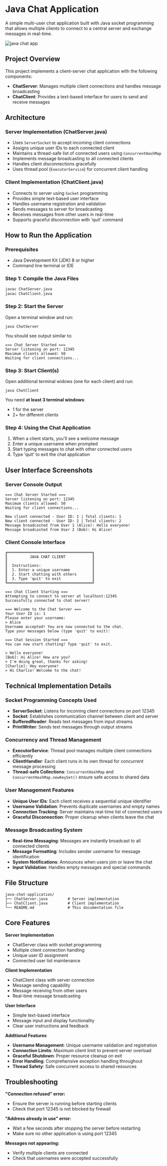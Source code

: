 # Java Chat Application

A simple multi-user chat application built with Java socket programming that allows multiple clients to connect to a central server and exchange messages in real-time.

![java chat app](https://github.com/user-attachments/assets/a3294f08-b19e-488d-8583-fbc34e7579f8)

## Project Overview

This project implements a client-server chat application with the following components:

- **ChatServer**: Manages multiple client connections and handles message broadcasting
- **ChatClient**: Provides a text-based interface for users to send and receive messages

## Architecture

### Server Implementation (ChatServer.java)

- Uses `ServerSocket` to accept incoming client connections
- Assigns unique user IDs to each connected client
- Maintains a thread-safe list of connected users using `ConcurrentHashMap`
- Implements message broadcasting to all connected clients
- Handles client disconnections gracefully
- Uses thread pool (`ExecutorService`) for concurrent client handling

### Client Implementation (ChatClient.java)

- Connects to server using `Socket` programming
- Provides simple text-based user interface
- Handles username registration and validation
- Sends messages to server for broadcasting
- Receives messages from other users in real-time
- Supports graceful disconnection with 'quit' command

## How to Run the Application

### Prerequisites

- Java Development Kit (JDK) 8 or higher
- Command line terminal or IDE

### Step 1: Compile the Java Files

```bash
javac ChatServer.java
javac ChatClient.java
```

### Step 2: Start the Server

Open a terminal window and run:

```shellscript
java ChatServer
```

You should see output similar to:

```plaintext
=== Chat Server Started ===
Server listening on port: 12345
Maximum clients allowed: 50
Waiting for client connections...
```

### Step 3: Start Client(s)

Open additional terminal widows (one for each client) and run:

```shellscript
java ChatClient
```

You need **at least 3 terminal windows**:

- 1 for the server
- 2+ for different clients

### Step 4: Using the Chat Application

1. When a client starts, you'll see a welcome message
2. Enter a unique username when prompted
3. Start typing messages to chat with other connected users
4. Type 'quit' to exit the chat application

## User Interface Screenshots

### Server Console Output

```plaintext
=== Chat Server Started ===
Server listening on port: 12345
Maximum clients allowed: 50
Waiting for client connections...

New client connected - User ID: 1 | Total clients: 1
New client connected - User ID: 2 | Total clients: 2
Message broadcasted from User 1 (Alice): Hello everyone!
Message broadcasted from User 2 (Bob): Hi Alice!
```

### Client Console Interface

```plaintext
╔══════════════════════════════════════╗
║          JAVA CHAT CLIENT            ║
║                                      ║
║  Instructions:                       ║
║  1. Enter a unique username          ║
║  2. Start chatting with others       ║
║  3. Type 'quit' to exit              ║
╚══════════════════════════════════════╝

=== Chat Client Starting ===
Attempting to connect to server at localhost:12345
Successfully connected to chat server!

=== Welcome to the Chat Server ===
Your User ID is: 1
Please enter your username:
> Alice
Username accepted! You are now connected to the chat.
Type your messages below (type 'quit' to exit):

=== Chat Session Started ===
You can now start chatting! Type 'quit' to exit.

> Hello everyone!
[Bob]: Hi Alice! How are you?
> I'm doing great, thanks for asking!
[Charlie]: Hey everyone!
> Hi Charlie! Welcome to the chat!
```

## Technical Implementation Details

### Socket Programming Concepts Used

- **ServerSocket**: Listens for incoming client connections on port 12345
- **Socket**: Establishes communication channel between client and server
- **BufferedReader**: Reads text messages from input streams
- **PrintWriter**: Sends text messages through output streams

### Concurrency and Thread Management

- **ExecutorService**: Thread pool manages multiple client connections efficiently
- **ClientHandler**: Each client runs in its own thread for concurrent message processing
- **Thread-safe Collections**: `ConcurrentHashMap` and `ConcurrentHashMap.newKeySet()` ensure safe access to shared data

### User Management Features

- **Unique User IDs**: Each client receives a sequential unique identifier
- **Username Validation**: Prevents duplicate usernames and empty names
- **Connection Tracking**: Server maintains real-time list of connected users
- **Graceful Disconnection**: Proper cleanup when clients leave the chat

### Message Broadcasting System

- **Real-time Messaging**: Messages are instantly broadcast to all connected clients
- **Message Formatting**: Includes sender username for message identification
- **System Notifications**: Announces when users join or leave the chat
- **Input Validation**: Handles empty messages and special commands

## File Structure

```plaintext
java-chat-application/
├── ChatServer.java         # Server implementation
├── ChatClient.java         # Client implementation
└── README.md               # This documentation file
```

## Core Features

**Server Implementation**

- ChatServer class with socket programming
- Multiple client connection handling
- Unique user ID assignment
- Connected user list maintenance

**Client Implementation**

- ChatClient class with server connection
- Message sending capability
- Message receiving from other users
- Real-time message broadcasting

**User Interface**

- Simple text-based interface
- Message input and display functionality
- Clear user instructions and feedback

**Additional Features**

- **Username Management**: Unique username validation and registration
- **Connection Limits**: Maximum client limit to prevent server overload
- **Graceful Shutdown**: Proper resource cleanup on exit
- **Error Handling**: Comprehensive exception handling throughout
- **Thread Safety**: Safe concurrent access to shared resources

## Troubleshooting

**"Connection refused" error:**

- Ensure the server is running before starting clients
- Check that port 12345 is not blocked by firewall

**"Address already in use" error:**

- Wait a few seconds after stopping the server before restarting
- Make sure no other application is using port 12345

**Messages not appearing:**

- Verify multiple clients are connected
- Check that usernames were accepted successfully
